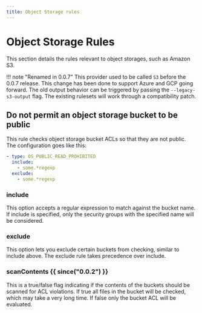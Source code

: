 ```yaml
---
title: Object Storage rules
---
```


# Object Storage Rules

This section details the rules relevant to object storages, such as Amazon S3.

!!! note "Renamed in 0.0.7"
    This provider used to be called `S3` before the 0.0.7 release. This change has been done to support Azure and GCP
    going forward. The old output behavior can be triggered by passing the `--legacy-s3-output` flag. The existing
    rulesets will work through a compatibility patch.

## Do not permit an object storage bucket to be public

This rule checks object storage bucket ACLs so that they are not public. The configuration goes like this:

```yaml
- type: OS_PUBLIC_READ_PROHIBITED
  include:
    - some.*regexp
  exclude:
    - some.*regexp  
```

### include

This option accepts a regular expression to match against the bucket name. If include is specified, only
the security groups with the specified name will be considered.

### exclude

This option lets you exclude certain buckets from checking, similar to include above. The
exclude rule takes precedence over include.

### scanContents {{ since("0.0.2") }}

This is a true/false flag indicating if the contents of the buckets should be scanned for ACL violations.
If true all files in the bucket will be checked, which may take a very long time. If false only the bucket ACL will
be evaluated.
